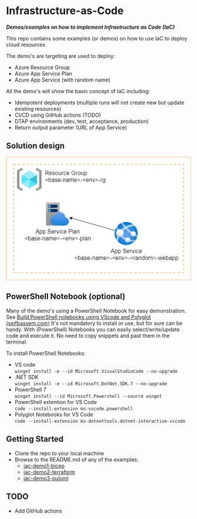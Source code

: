 # Infrastructure-as-Code

_**Demos/examples on how to implement Infrastructure as Code (IaC)**_

This repo contains some examples (or demos) on how to use IaC
to deploy cloud resources. 

The demo's are targeting are used to deploy:

- Azure Resource Group
- Azure App Service Plan
- Azure App Service (with random name)

All the demo's will show the basic concept of IaC including:

- Idempotent deployments (multiple runs will not create new but update existing resources)
- CI/CD using GitHub actions (TODO)
- DTAP environments (dev, test, acceptance, production)
- Return output parameter (URL of App Service)

## Solution design

![Solutution design](docs/solution-design.drawio.png)

## PowerShell Notebook (optional)

Many of the demo's using a PowerShell Notebook for easy demonstration.
See [Build PowerShell notebooks using VScode and Polyglot (seifbassem.com)](https://www.seifbassem.com/blogs/posts/vscode-polyglot-notebooks/)
It's not mandatory to install or use, but for sure can be handy. 
With (PowerShell) Notebooks you can easily select/write/update code and execute it. No need to copy snippets and past them in the terminal.

To install PowerShell Notebooks:

- VS code  
  `winget install -e --id Microsoft.VisualStudioCode --no-upgrade`
- .NET SDK  
  `winget install -e --id Microsoft.DotNet.SDK.7 --no-upgrade`
- PowerShell 7  
  `winget install --id Microsoft.Powershell --source winget`
- PowerShell extention for VS Code  
  `code --install-extension ms-vscode.powershell`
- Polyglot Notebooks for VS Code  
  `code --install-extension ms-dotnettools.dotnet-interactive-vscode`

## Getting Started

- Clone the repo to your local machine
- Browse to the README.md of any of the examples:
  - [iac-demo1-bicep](iac-demo1-bicep/README.md)
  - [iac-demo2-terraform](iac-demo2-terraform/README.md)
  - [iac-demo3-pulumi](iac-demo3-pulumi/README.md)

## TODO

- Add GitHub actions
